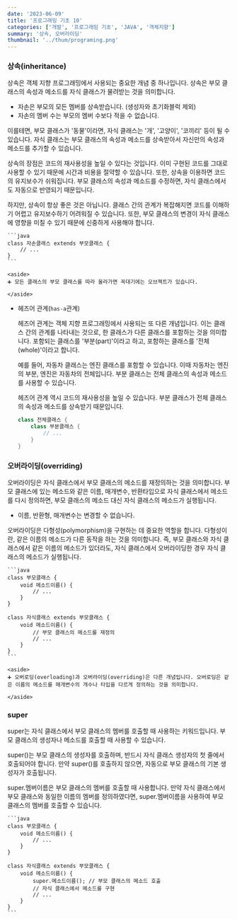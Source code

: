 ```yaml
---
date: '2023-06-09'
title: '프로그래밍 기초 10'
categories: ['개발', '프로그래밍 기초', 'JAVA', '객체지향']
summary: '상속, 오버라이딩'
thumbnail: '../thum/programing.png'
---
```


### 상속(inheritance)

  상속은 객체 지향 프로그래밍에서 사용되는 중요한 개념 중 하나입니다. 상속은 부모 클래스의 속성과 메소드를 자식 클래스가 물려받는 것을 의미합니다.

  - 자손은 부모의 모든 멤버를 상속받습니다. (생성자와 초기화블럭 제외)
  - 자손의 멤버 수는 부모의 멤버 수보다 적을 수 없습니다.

  이를테면, 부모 클래스가 '동물'이라면, 자식 클래스는 '개', '고양이', '코끼리' 등이 될 수 있습니다. 자식 클래스는 부모 클래스의 속성과 메소드를 상속받아서 자신만의 속성과 메소드를 추가할 수 있습니다.

  상속의 장점은 코드의 재사용성을 높일 수 있다는 것입니다. 이미 구현된 코드를 그대로 사용할 수 있기 때문에 시간과 비용을 절약할 수 있습니다. 또한, 상속을 이용하면 코드의 유지보수가 쉬워집니다. 부모 클래스의 속성과 메소드를 수정하면, 자식 클래스에서도 자동으로 반영되기 때문입니다.

  하지만, 상속이 항상 좋은 것은 아닙니다. 클래스 간의 관계가 복잡해지면 코드를 이해하기 어렵고 유지보수하기 어려워질 수 있습니다. 또한, 부모 클래스의 변경이 자식 클래스에 영향을 미칠 수 있기 때문에 신중하게 사용해야 합니다.

    ```java
    class 자손클래스 extends 부모클래스 {
    	// ...
    }
    ```

    <aside>
    ➕ 모든 클래스의 부모 클래스를 따라 올라가면 꼭대기에는 오브젝트가 있습니다.

    </aside>

  - 헤즈어 관계(`has-a`관계)

    헤즈어 관계는 객체 지향 프로그래밍에서 사용되는 또 다른 개념입니다. 이는 클래스 간의 관계를 나타내는 것으로, 한 클래스가 다른 클래스를 포함하는 것을 의미합니다. 포함되는 클래스를 '부분(part)'이라고 하고, 포함하는 클래스를 '전체(whole)'이라고 합니다.

    예를 들어, 자동차 클래스는 엔진 클래스를 포함할 수 있습니다. 이때 자동차는 엔진의 부분, 엔진은 자동차의 전체입니다. 부분 클래스는 전체 클래스의 속성과 메소드를 사용할 수 있습니다.

    헤즈어 관계 역시 코드의 재사용성을 높일 수 있습니다. 부분 클래스가 전체 클래스의 속성과 메소드를 상속받기 때문입니다.

      ```java
      class 전체클래스 {
          class 부분클래스 {
              // ...
          }
      }
      ```

### 오버라이딩(overriding)

  오버라이딩은 자식 클래스에서 부모 클래스의 메소드를 재정의하는 것을 의미합니다. 부모 클래스에 있는 메소드와 같은 이름, 매개변수, 반환타입으로 자식 클래스에서 메소드를 다시 정의하면, 부모 클래스의 메소드 대신 자식 클래스의 메소드가 실행됩니다.

  - 이름, 반환형, 매개변수는 변경할 수 없습니다.

  오버라이딩은 다형성(polymorphism)을 구현하는 데 중요한 역할을 합니다. 다형성이란, 같은 이름의 메소드가 다른 동작을 하는 것을 의미합니다. 즉, 부모 클래스와 자식 클래스에서 같은 이름의 메소드가 있더라도, 자식 클래스에서 오버라이딩한 경우 자식 클래스의 메소드가 실행됩니다.

    ```java
    class 부모클래스 {
        void 메소드이름() {
            // ...
        }
    }
    
    class 자식클래스 extends 부모클래스 {
        void 메소드이름() {
            // 부모 클래스의 메소드를 재정의
            // ...
        }
    }
    ```

    <aside>
    ➕ 오버로딩(overloading)과 오버라이딩(overriding)은 다른 개념입니다. 오버로딩은 같은 이름의 메소드를 매개변수의 개수나 타입을 다르게 정의하는 것을 의미합니다.

    </aside>

### super

  super는 자식 클래스에서 부모 클래스의 멤버를 호출할 때 사용하는 키워드입니다. 부모 클래스의 생성자나 메소드를 호출할 때 사용할 수 있습니다.

  super()는 부모 클래스의 생성자를 호출하며, 반드시 자식 클래스 생성자의 첫 줄에서 호출되어야 합니다. 만약 super()를 호출하지 않으면, 자동으로 부모 클래스의 기본 생성자가 호출됩니다.

  super.멤버이름은 부모 클래스의 멤버를 호출할 때 사용합니다. 만약 자식 클래스에서 부모 클래스와 동일한 이름의 멤버를 정의하였다면, super.멤버이름을 사용하여 부모 클래스의 멤버를 호출할 수 있습니다.

    ```java
    class 부모클래스 {
        void 메소드이름() {
            // ...
        }
    }
    
    class 자식클래스 extends 부모클래스 {
        void 메소드이름() {
            super.메소드이름(); // 부모 클래스의 메소드 호출
            // 자식 클래스에서 메소드를 구현
            // ...
        }
    }
    ```